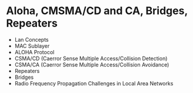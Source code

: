 # Aloha, CMSMA/CD and CA, Bridges, Repeaters

* Lan Concepts
* MAC Sublayer
* ALOHA Protocol
* CSMA/CD (Caerror Sense Multiple Access/Collision Detection)
* CSMA/CA (Caerror Sense Multiple Access/Collision Avoidance)
* Repeaters
* Bridges
* Radio Frequency Propagation Challenges in Local Area Networks
